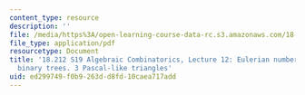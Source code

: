 ```yaml
---
content_type: resource
description: ''
file: /media/https%3A/open-learning-course-data-rc.s3.amazonaws.com/18-212-algebraic-combinatorics-spring-2019/ed299749f0b9263dd8fd10caea717add_MIT18_212S19_lec12.pdf
file_type: application/pdf
resourcetype: Document
title: '18.212 S19 Algebraic Combinatorics, Lecture 12: Eulerian numbers. Increasing
  binary trees. 3 Pascal-like triangles'
uid: ed299749-f0b9-263d-d8fd-10caea717add
---
```

